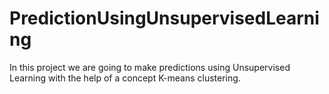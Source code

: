 # PredictionUsingUnsupervisedLearning
In this project we are going to make predictions using Unsupervised Learning with the help of a concept K-means clustering.
